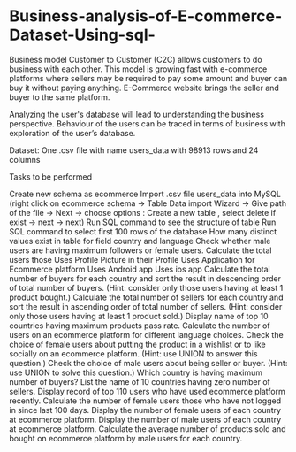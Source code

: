 # Business-analysis-of-E-commerce-Dataset-Using-sql-

Business model Customer to Customer (C2C) allows customers to do business with each other. This model is growing fast with e-commerce platforms where sellers may be required to pay some amount and buyer can buy it without paying anything. E-Commerce website brings the seller and buyer to the same platform. 

Analyzing the user's database will lead to understanding the business perspective. Behaviour of the users can be traced in terms of business with exploration of the user’s database. 

Dataset: One .csv file with name users_data with 98913 rows and 24 columns

Tasks to be performed

Create new schema as ecommerce
Import .csv file users_data into MySQL
(right click on ecommerce schema -> Table Data import Wizard -> Give path of the file -> Next -> choose options : Create a new table , select delete if exist -> next -> next)
Run SQL command to see the structure of table
Run SQL command to select first 100 rows of the database
How many distinct values exist in table for field country and language
Check whether male users are having maximum followers or female users.
Calculate the total users those
Uses Profile Picture in their Profile
Uses Application for Ecommerce platform
Uses Android app
Uses ios app
Calculate the total number of buyers for each country and sort the result in descending order of total number of buyers. (Hint: consider only those users having at least 1 product bought.)
Calculate the total number of sellers for each country and sort the result in ascending order of total number of sellers. (Hint: consider only those users having at least 1 product sold.)
Display name of top 10 countries having maximum products pass rate.
Calculate the number of users on an ecommerce platform for different language choices.
Check the choice of female users about putting the product in a wishlist or to like socially on an ecommerce platform. (Hint: use UNION to answer this question.)
Check the choice of male users about being seller or buyer. (Hint: use UNION to solve this question.)
Which country is having maximum number of buyers?
List the name of 10 countries having zero number of sellers.
Display record of top 110 users who have used ecommerce platform recently.
Calculate the number of female users those who have not logged in since last 100 days.
Display the number of female users of each country at ecommerce platform.
Display the number of male users of each country at ecommerce platform.
Calculate the average number of products sold and bought on ecommerce platform by male users for each country.

